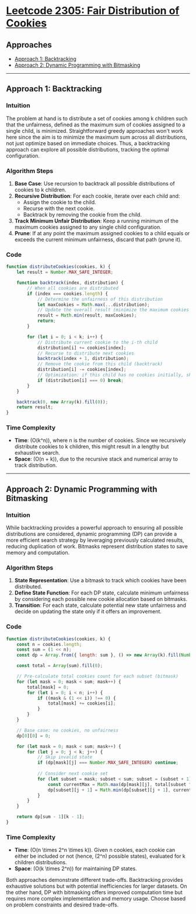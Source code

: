 # [Leetcode 2305: Fair Distribution of Cookies](https://leetcode.com/problems/fair-distribution-of-cookies/)

## Approaches
- [Approach 1: Backtracking](#approach-1-backtracking)
- [Approach 2: Dynamic Programming with Bitmasking](#approach-2-dynamic-programming-with-bitmasking)

---

## Approach 1: Backtracking

### Intuition

The problem at hand is to distribute a set of cookies among k children such that the unfairness, defined as the maximum sum of cookies assigned to a single child, is minimized. Straightforward greedy approaches won't work here since the aim is to minimize the maximum sum across all distributions, not just optimize based on immediate choices. Thus, a backtracking approach can explore all possible distributions, tracking the optimal configuration.

### Algorithm Steps

1. **Base Case**: Use recursion to backtrack all possible distributions of cookies to k children.
2. **Recursive Distribution**: For each cookie, iterate over each child and:
   - Assign the cookie to the child.
   - Recurse with the next cookie.
   - Backtrack by removing the cookie from the child.
3. **Track Minimum Unfair Distribution**: Keep a running minimum of the maximum cookies assigned to any single child configuration.
4. **Prune**: If at any point the maximum assigned cookies to a child equals or exceeds the current minimum unfairness, discard that path (prune it). 

### Code

```javascript
function distributeCookies(cookies, k) {
    let result = Number.MAX_SAFE_INTEGER;

    function backtrack(index, distribution) {
        // When all cookies are distributed
        if (index === cookies.length) {
            // Determine the unfairness of this distribution
            let maxCookies = Math.max(...distribution);
            // Update the overall result (minimize the maximum cookies with any child)
            result = Math.min(result, maxCookies);
            return;
        }

        for (let i = 0; i < k; i++) {
            // Distribute current cookie to the i-th child
            distribution[i] += cookies[index];
            // Recurse to distribute next cookies
            backtrack(index + 1, distribution);
            // Remove the cookie from this child (backtrack)
            distribution[i] -= cookies[index];
            // Optimization: if this child has no cookies initially, skip further as the distributions will not be minimal
            if (distribution[i] === 0) break;
        }
    }

    backtrack(0, new Array(k).fill(0));
    return result;
}
```

### Time Complexity

- **Time**: \(O(k^n)\), where n is the number of cookies. Since we recursively distribute cookies to k children, this might result in a lengthy but exhaustive search.
- **Space**: \(O(n + k)\), due to the recursive stack and numerical array to track distribution.

---

## Approach 2: Dynamic Programming with Bitmasking

### Intuition

While backtracking provides a powerful approach to ensuring all possible distributions are considered, dynamic programming (DP) can provide a more efficient search strategy by leveraging previously calculated results, reducing duplication of work. Bitmasks represent distribution states to save memory and computation.

### Algorithm Steps

1. **State Representation**: Use a bitmask to track which cookies have been distributed.
2. **Define State Function**: For each DP state, calculate minimum unfairness by considering each possible new cookie allocation based on bitmasks.
3. **Transition**: For each state, calculate potential new state unfairness and decide on updating the state only if it offers an improvement.

### Code

```javascript
function distributeCookies(cookies, k) {
    const n = cookies.length;
    const sum = (1 << n);
    const dp = Array.from({ length: sum }, () => new Array(k).fill(Number.MAX_SAFE_INTEGER));

    const total = Array(sum).fill(0);

    // Pre-calculate total cookies count for each subset (bitmask)
    for (let mask = 0; mask < sum; mask++) {
        total[mask] = 0;
        for (let i = 0; i < n; i++) {
            if ((mask & (1 << i)) !== 0) {
                total[mask] += cookies[i];
            }
        }
    }

    // Base case: no cookies, no unfairness
    dp[0][0] = 0;

    for (let mask = 0; mask < sum; mask++) {
        for (let j = 0; j < k; j++) {
            // Skip invalid state
            if (dp[mask][j] === Number.MAX_SAFE_INTEGER) continue;
            
            // Consider next cookie set
            for (let subset = mask; subset < sum; subset = (subset + 1) | mask) {
                const currentMax = Math.max(dp[mask][j], total[subset ^ mask]);
                dp[subset][j + 1] = Math.min(dp[subset][j + 1], currentMax);
            }
        }
    }

    return dp[sum - 1][k - 1];
}
```

### Time Complexity

- **Time**: \(O(n \times 2^n \times k)\). Given n cookies, each cookie can either be included or not (hence, \(2^n\) possible states), evaluated for k children distributions.
- **Space**: \(O(k \times 2^n)\) for maintaining DP states.

Both approaches demonstrate different trade-offs. Backtracking provides exhaustive solutions but with potential inefficiencies for larger datasets. On the other hand, DP with bitmasking offers improved computation time but requires more complex implementation and memory usage. Choose based on problem constraints and desired trade-offs.

